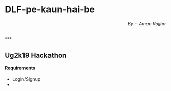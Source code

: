 # DLF-pe-kaun-hai-be
<h6 style="text-align: right;"> By :- <em>Aman Rojjha</em></h6>
***

## Ug2k19 Hackathon
#### Requirements
- Login/Signup
- 
